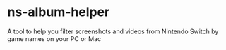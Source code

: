 # ns-album-helper
A tool to help you filter screenshots and videos from Nintendo Switch by game names on your PC or Mac
